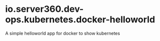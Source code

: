 # io.server360.dev-ops.kubernetes.docker-helloworld
A simple helloworld app for docker to show kubernetes
